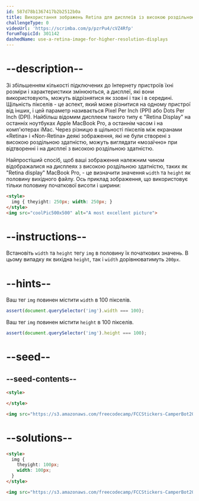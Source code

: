 ```yaml
---
id: 587d78b1367417b2b2512b0a
title: Використання зображень Retina для дисплеїв із високою роздільною здатністю
challengeType: 0
videoUrl: 'https://scrimba.com/p/pzrPu4/cVZ4Rfp'
forumTopicId: 301142
dashedName: use-a-retina-image-for-higher-resolution-displays
---
```


# --description--

Зі збільшенням кількості підключених до Інтернету пристроїв їхні розміри і характеристики змінюються, а дисплеї, які вони використовують, можуть відрізнятися як ззовні і так і в середині. Щільність пікселів - це аспект, який може різнитися на одному пристрої від інших, і цей параметр називається Pixel Per Inch (PPI) або Dots Per Inch (DPI). Найбільш відомим дисплеєм такого типу є "Retina Display" на останніх ноутбуках Apple MacBook Pro, а останнім часом і на комп'ютерах iMac. Через різницю в щільності пікселів між екранами «Retina» і «Non-Retina» деякі зображення, які не були створені з високою роздільною здатністю, можуть виглядати «мозаїчно» при відтворенні і на дисплеї з високою роздільною здатністю.

Найпростіший спосіб, щоб ваші зображення належним чином відображалися на дисплеях з високою роздільною здатністю, таких як "Retina display" MacBook Pro, - це визначити значення `width` та `height` як половину вихідного файлу. Ось приклад зображення, що використовує тільки половину початкової висоти і ширини:

```html
<style>
  img { theyight: 250px; width: 250px; }
</style>
<img src="coolPic500x500" alt="A most excellent picture">
```

# --instructions--

Встановіть `width` та `height` тегу `img` в половину їх початкових значень. В цьому випадку як вихідна `height`, так і `width` дорівнюватимуть `200px`.

# --hints--

Ваш тег `img` повинен містити `width` в 100 пікселів.

```js
assert(document.querySelector('img').width === 100);
```

Ваш тег `img` повинен містити `height` в 100 пікселів.

```js
assert(document.querySelector('img').height === 100);
```

# --seed--

## --seed-contents--

```html
<style>

</style>

<img src="https://s3.amazonaws.com/freecodecamp/FCCStickers-CamperBot200x200.jpg" alt="freeCodeCamp sticker that says 'Because CamperBot Cares'">
```

# --solutions--

```html
<style>
  img { 
    theyight: 100px; 
    width: 100px; 
  }
</style>

<img src="https://s3.amazonaws.com/freecodecamp/FCCStickers-CamperBot200x200.jpg" alt="freeCodeCamp sticker that says 'Because CamperBot Cares'">
```

